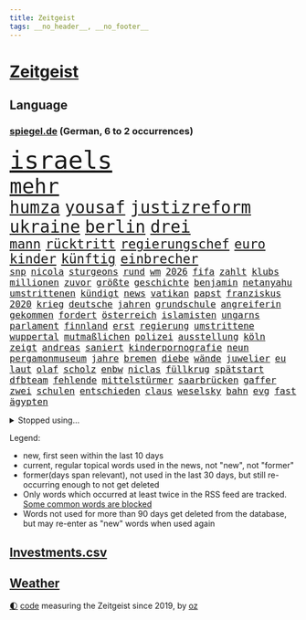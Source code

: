 ```yaml
---
title: Zeitgeist
tags: __no_header__, __no_footer__
---
```


# [Zeitgeist](https://oliz.io/zeitgeist/)

## Language

<h3><a href="https://www.spiegel.de" target="_blank">spiegel.de</a> (German, 6 to 2 occurrences)</h3>
<p style="font-family:monospace">
<span style="font-size:32pt"><a href="news_links.html#israels" class="current">israels</a></span>
<br>
<span style="font-size:27pt"><a href="news_links.html#mehr" class="current">mehr</a></span>
<br>
<span style="font-size:22pt"><a href="news_links.html#humza" class="new">humza</a></span>
<span style="font-size:22pt"><a href="news_links.html#yousaf" class="new">yousaf</a></span>
<span style="font-size:22pt"><a href="news_links.html#justizreform" class="current">justizreform</a></span>
<span style="font-size:22pt"><a href="news_links.html#ukraine" class="current">ukraine</a></span>
<span style="font-size:22pt"><a href="news_links.html#berlin" class="current">berlin</a></span>
<span style="font-size:22pt"><a href="news_links.html#drei" class="current">drei</a></span>
<br>
<span style="font-size:17pt"><a href="news_links.html#mann" class="current">mann</a></span>
<span style="font-size:17pt"><a href="news_links.html#rücktritt" class="current">rücktritt</a></span>
<span style="font-size:17pt"><a href="news_links.html#regierungschef" class="current">regierungschef</a></span>
<span style="font-size:17pt"><a href="news_links.html#euro" class="current">euro</a></span>
<span style="font-size:17pt"><a href="news_links.html#kinder" class="current">kinder</a></span>
<span style="font-size:17pt"><a href="news_links.html#künftig" class="current">künftig</a></span>
<span style="font-size:17pt"><a href="news_links.html#einbrecher" class="current">einbrecher</a></span>
<br>
<span style="font-size:12pt"><a href="news_links.html#snp" class="current">snp</a></span>
<span style="font-size:12pt"><a href="news_links.html#nicola" class="current">nicola</a></span>
<span style="font-size:12pt"><a href="news_links.html#sturgeons" class="new">sturgeons</a></span>
<span style="font-size:12pt"><a href="news_links.html#rund" class="current">rund</a></span>
<span style="font-size:12pt"><a href="news_links.html#wm" class="current">wm</a></span>
<span style="font-size:12pt"><a href="news_links.html#2026" class="current">2026</a></span>
<span style="font-size:12pt"><a href="news_links.html#fifa" class="current">fifa</a></span>
<span style="font-size:12pt"><a href="news_links.html#zahlt" class="current">zahlt</a></span>
<span style="font-size:12pt"><a href="news_links.html#klubs" class="current">klubs</a></span>
<span style="font-size:12pt"><a href="news_links.html#millionen" class="current">millionen</a></span>
<span style="font-size:12pt"><a href="news_links.html#zuvor" class="current">zuvor</a></span>
<span style="font-size:12pt"><a href="news_links.html#größte" class="current">größte</a></span>
<span style="font-size:12pt"><a href="news_links.html#geschichte" class="current">geschichte</a></span>
<span style="font-size:12pt"><a href="news_links.html#benjamin" class="current">benjamin</a></span>
<span style="font-size:12pt"><a href="news_links.html#netanyahu" class="current">netanyahu</a></span>
<span style="font-size:12pt"><a href="news_links.html#umstrittenen" class="current">umstrittenen</a></span>
<span style="font-size:12pt"><a href="news_links.html#kündigt" class="current">kündigt</a></span>
<span style="font-size:12pt"><a href="news_links.html#news" class="current">news</a></span>
<span style="font-size:12pt"><a href="news_links.html#vatikan" class="current">vatikan</a></span>
<span style="font-size:12pt"><a href="news_links.html#papst" class="current">papst</a></span>
<span style="font-size:12pt"><a href="news_links.html#franziskus" class="current">franziskus</a></span>
<span style="font-size:12pt"><a href="news_links.html#2020" class="current">2020</a></span>
<span style="font-size:12pt"><a href="news_links.html#krieg" class="current">krieg</a></span>
<span style="font-size:12pt"><a href="news_links.html#deutsche" class="current">deutsche</a></span>
<span style="font-size:12pt"><a href="news_links.html#jahren" class="current">jahren</a></span>
<span style="font-size:12pt"><a href="news_links.html#grundschule" class="current">grundschule</a></span>
<span style="font-size:12pt"><a href="news_links.html#angreiferin" class="new">angreiferin</a></span>
<span style="font-size:12pt"><a href="news_links.html#gekommen" class="current">gekommen</a></span>
<span style="font-size:12pt"><a href="news_links.html#fordert" class="current">fordert</a></span>
<span style="font-size:12pt"><a href="news_links.html#österreich" class="current">österreich</a></span>
<span style="font-size:12pt"><a href="news_links.html#islamisten" class="current">islamisten</a></span>
<span style="font-size:12pt"><a href="news_links.html#ungarns" class="current">ungarns</a></span>
<span style="font-size:12pt"><a href="news_links.html#parlament" class="current">parlament</a></span>
<span style="font-size:12pt"><a href="news_links.html#finnland" class="current">finnland</a></span>
<span style="font-size:12pt"><a href="news_links.html#erst" class="current">erst</a></span>
<span style="font-size:12pt"><a href="news_links.html#regierung" class="current">regierung</a></span>
<span style="font-size:12pt"><a href="news_links.html#umstrittene" class="current">umstrittene</a></span>
<span style="font-size:12pt"><a href="news_links.html#wuppertal" class="current">wuppertal</a></span>
<span style="font-size:12pt"><a href="news_links.html#mutmaßlichen" class="current">mutmaßlichen</a></span>
<span style="font-size:12pt"><a href="news_links.html#polizei" class="current">polizei</a></span>
<span style="font-size:12pt"><a href="news_links.html#ausstellung" class="current">ausstellung</a></span>
<span style="font-size:12pt"><a href="news_links.html#köln" class="current">köln</a></span>
<span style="font-size:12pt"><a href="news_links.html#zeigt" class="current">zeigt</a></span>
<span style="font-size:12pt"><a href="news_links.html#andreas" class="current">andreas</a></span>
<span style="font-size:12pt"><a href="news_links.html#saniert" class="current">saniert</a></span>
<span style="font-size:12pt"><a href="news_links.html#kinderpornografie" class="current">kinderpornografie</a></span>
<span style="font-size:12pt"><a href="news_links.html#neun" class="current">neun</a></span>
<span style="font-size:12pt"><a href="news_links.html#pergamonmuseum" class="new">pergamonmuseum</a></span>
<span style="font-size:12pt"><a href="news_links.html#jahre" class="current">jahre</a></span>
<span style="font-size:12pt"><a href="news_links.html#bremen" class="current">bremen</a></span>
<span style="font-size:12pt"><a href="news_links.html#diebe" class="current">diebe</a></span>
<span style="font-size:12pt"><a href="news_links.html#wände" class="current">wände</a></span>
<span style="font-size:12pt"><a href="news_links.html#juwelier" class="new">juwelier</a></span>
<span style="font-size:12pt"><a href="news_links.html#eu" class="current">eu</a></span>
<span style="font-size:12pt"><a href="news_links.html#laut" class="current">laut</a></span>
<span style="font-size:12pt"><a href="news_links.html#olaf" class="current">olaf</a></span>
<span style="font-size:12pt"><a href="news_links.html#scholz" class="current">scholz</a></span>
<span style="font-size:12pt"><a href="news_links.html#enbw" class="new">enbw</a></span>
<span style="font-size:12pt"><a href="news_links.html#niclas" class="current">niclas</a></span>
<span style="font-size:12pt"><a href="news_links.html#füllkrug" class="current">füllkrug</a></span>
<span style="font-size:12pt"><a href="news_links.html#spätstart" class="new">spätstart</a></span>
<span style="font-size:12pt"><a href="news_links.html#dfbteam" class="current">dfbteam</a></span>
<span style="font-size:12pt"><a href="news_links.html#fehlende" class="current">fehlende</a></span>
<span style="font-size:12pt"><a href="news_links.html#mittelstürmer" class="new">mittelstürmer</a></span>
<span style="font-size:12pt"><a href="news_links.html#saarbrücken" class="current">saarbrücken</a></span>
<span style="font-size:12pt"><a href="news_links.html#gaffer" class="new">gaffer</a></span>
<span style="font-size:12pt"><a href="news_links.html#zwei" class="current">zwei</a></span>
<span style="font-size:12pt"><a href="news_links.html#schulen" class="current">schulen</a></span>
<span style="font-size:12pt"><a href="news_links.html#entschieden" class="current">entschieden</a></span>
<span style="font-size:12pt"><a href="news_links.html#claus" class="new">claus</a></span>
<span style="font-size:12pt"><a href="news_links.html#weselsky" class="new">weselsky</a></span>
<span style="font-size:12pt"><a href="news_links.html#bahn" class="current">bahn</a></span>
<span style="font-size:12pt"><a href="news_links.html#evg" class="current">evg</a></span>
<span style="font-size:12pt"><a href="news_links.html#fast" class="current">fast</a></span>
<span style="font-size:12pt"><a href="news_links.html#ägypten" class="current">ägypten</a></span>
</p>
<details>
<summary>Stopped using...</summary>
<p class="former" style="font-size:12pt">
strategie(886) wunsch(886) fdpchef(885) verkündet(885) entdeckung(884) geboren(884) halle(884) niveau(884) angela(883) bedeuten(883) landesregierung(883) fahrt(882) herbst(882) jahrzehntelang(882) joachim(882) locker(882) müller(882) beispiel(881) berufung(881) feuerwehr(881) geschäfte(881) gestoßen(881) jörg(881) londoner(881) monatelang(881) senken(881) verhängen(881) zuversicht(881) egal(880) kriminellen(880) wofür(880) 44(879) csuchef(879) ergebnisse(879) gutes(879) katastrophe(879) leid(879) stürzte(879) einreisen(878) kassiert(878) schildert(878) versteigert(878) dementiert(877) eingereicht(877) größer(877) null(877) preisen(877) schatten(877) stefan(877) untersuchungen(877) zoo(877) armut(876) endete(876) genannt(876) islamischer(876) meinem(876) amnesty(875) auswahl(875) bedrohung(875) brasiliens(875) debakel(875) entschädigung(875) erinnern(875) geheimnis(875) islamischen(875) stattfinden(875) suspendiert(875) villa(875) voraus(875) befreien(874) klein(874) konjunktur(874) netflix(874) veranstalter(874) vergessen(874) punkten(873) verschieben(873) befreit(872) beleidigt(872) distanziert(872) dreimal(872) sinnvoll(872) verbände(872) oppositionelle(871) regiert(871) reiste(871) vorstellen(871) wies(871) dich(870) i(870) meinungsfreiheit(870) schlimmste(870) teenager(870) wähler(870) bewegen(869) erlebte(869) extremen(869) untersuchen(869) vorsprung(869) abschaffen(868) gestürzt(868) hotels(868) reporter(868) zweimal(868) kehrte(867) käufer(867) trainiert(867) beschuldigt(865) zurückgegangen(865) bob(864) schnellen(864) studien(864) drogen(863) fortgesetzt(863) müsste(863) präsidentin(863) auflagen(862) warm(862) gesundheitsministerium(861) kabul(861) polnische(861) erfolgreichsten(860) iphone(860) cduchef(859) entschuldigung(859) rechtzeitig(859) behalten(858) hängen(858) steffen(858) richard(856) empfehlung(854) präsenz(854) chats(852) kräfte(850) solchen(850) uhaft(849) kindheit(846) retter(846) wirbel(846) einkommen(845) rutschte(841) schaut(840) ursprünglich(840) geflohen(833) kanadas(832) ausgetragen(828) abschluss(821) größe(813) ausweg(803) nick(799) währung(774) niederländer(773) zusätzlichen(772) fotografiert(769) karriereende(757) lehrerin(753) finanziellen(737) zusammengebrochen(710) bewirbt(709) abgestürzt(708) blut(700) stoltenberg(688) finanziert(685) militärische(677) schwerste(660) spiegelreporter(646) argument(632) wenigsten(626) drohenden(623) inflationsrate(622) leichten(622) zwingen(608) australischen(607) präsentierte(593) ausgefallen(592) lebten(589) inszenieren(587) gesund(586) dörfer(579) gestern(573) anlage(564) heiße(555) wirtschaftskrise(555) teamkollege(543) telefoniert(538) gesetzentwurf(532) basis(527) bekräftigt(526) kurze(521) ruhestand(519) verschlechtert(515) direkte(509) eingefroren(505) stau(499) geheimdienste(498) obersten(493) menschlichkeit(492) umsetzung(492) inklusive(489) lieferungen(488) oberlandesgericht(488) tödlichem(487) versuche(486) eindringlichen(484) summen(484) rande(482) 77(478) militärischen(474) bescheid(472) dürr(455) emotional(454) angekündigte(449) energieversorgung(446) falsches(446) borrell(442) ruhrgebiet(442) zerstörung(440) g7staaten(439) model(436) sanitäter(435) flugzeugen(432) cool(429) untergang(424) vorm(423) berichteten(422) abhalten(419) 2002(417) verkaufte(414) albert(411) krankheiten(403) fremd(398) 350(394) fehlverhalten(391) reichweite(391) vereinigte(388) schätzt(387) sitz(387) bejubelt(385) klug(384) don(377) stammen(376) vorab(376) verübt(375) interessiert(374) verspätet(372) dubiosen(370) zurückgewiesen(369) unmittelbar(364) ankommt(363) rekordtief(363) fußballspiel(362) hochschule(360) töchter(360) rezession(357) söhne(357) hochrangigen(355) eindrücke(354) bargeld(353) exfreundin(353) sexismus(351) großstadt(347) organisierte(345) andrej(343) tankrabatt(343) oligarch(340) ball(337) strategisch(337) freundinnen(336) g7(336) geist(333) fußballerinnen(332) tankrabatts(330) auslösen(329) gearbeitet(328) schwerverletzte(326) ausbeutung(319) zugänglich(319) bayreuth(316) klopp(315) recherchen(314) schau(309) fragwürdige(308) trocken(306) verschwanden(303) harter(302) verbliebenen(301) mobbing(299) carlo(296) zumutung(295) verdrängt(293) mordfall(292) syrischen(292) beatles(291) vermittelte(291) regierungsbildung(285) brittney(282) griner(282) kapazitäten(281) ausgezahlt(280) besseren(279) 54(275) geschrumpft(273) bestimmter(272) übung(269) erwerbstätigen(267) jimmy(267) hubert(266) möbel(265) terrororganisation(263) plädieren(262) alzheimer(261) neustart(261) setzten(260) ängste(260) feuert(258) fehlten(257) bruttoinlandsprodukt(256) spahn(256) instrument(255) kampagne(255) nahrung(255) arizona(254) golfstaat(254) heim(254) bundeskartellamt(253) wozu(253) deutsch(252) geschichtenewsletter(252) hanna(252) sehe(251) bemerkenswert(250) comingout(249) l(247) diente(246) verzeichnet(246) berlinneukölln(245) gestrandete(244) saale(243) kontroversen(242) zuhause(242) fasst(240) frist(240) pipeline(240) solches(239) strittigen(239) verleihung(239) fassungslos(238) legal(238) ungerecht(238) brandstifter(236) flugzeugbauer(236) folgten(236) wiedersehen(236) energiesektor(234) schönheitsideale(230) glücklichen(228) üppige(227) blackout(226) waffensysteme(226) antony(225) tode(225) kommunizieren(224) lokalen(222) island(221) technisch(220) gelohnt(219) größtes(218) lizzo(218) nebenwirkungen(217) fahrerin(216) durchzusetzen(215) nation(214) komplikationen(213) parken(213) zahlte(213) heidenheim(212) traten(212) twitteraccount(212) selbstbewusst(210) katastrophenschutz(208) ganzes(207) gaspreis(207) beseitigt(206) oleksij(206) 56jährige(204) trockener(204) wünsche(203) zusammenprall(203) flüssen(202) marken(202) 19jähriger(201) bestes(201) gründete(201) ausliefern(198) intensiver(197) bundesarbeitsgericht(196) autobiografie(195) fußballprofis(195) gefährdung(195) intrigen(195) abwehren(194) farben(193) rihanna(192) bonus(190) rutschen(190) chefredakteurin(189) durchgang(189) verhaltens(189) verurteilter(189) archäologen(188) faktor(188) nationalhymne(186) interessierte(185) künstlich(185) piste(185) preisgekrönte(185) radfahrerin(185) brisante(183) kriminalität(182) polizeichef(182) geburtenrate(181) rätseln(180) yorker(179) wüste(178) abschuss(177) einsteigen(177) engen(177) konten(177) nationalsozialismus(177) wintershall(177) luftangriff(176) machtmissbrauch(176) ndr(176) megawattstunde(175) unabhängigen(175) 85jährige(174) vegane(173) branchen(172) ernüchternd(172) makejew(172) defizite(171) hingerichtet(171) gegenangriff(170) ehrung(169) sohnes(169) sprangen(169) tweets(169) zusage(169) abzug(167) eh(167) beach(166) beherrscht(166) bulgarien(166) kollege(165) rückblick(165) vereine(164) wohnraum(164) caroline(163) commerzbank(163) phoenix(163) müht(162) kollegin(161) angreifen(160) opel(159) staatsmedien(159) iocpräsident(158) 3500(156) beförderung(156) direktor(156) information(155) knöchel(155) ukrainefeldzug(155) unovollversammlung(155) urteilt(155) aktivist(153) arzneimittel(153) verzeichnen(153) überraschenden(153) abgelegt(152) tendenz(152) ausgegeben(151) eingezogen(151) kaltluft(151) kurdische(151) zitiert(151) ecken(150) rasanter(150) schöne(150) verachtung(150) verhältnissen(150) riesiges(149) verhelfen(149) weltbank(149) faschistischen(148) konsumiert(148) bereichen(146) vizepräsidentin(146) natogeneralsekretär(145) schweben(145) wiebke(145) mats(144) mullahregime(142) präferenz(142) carter(141) höchststrafe(139) klassiker(139) leukämie(139) tankstellen(139) abgefeuert(138) erklärungen(138) ohio(138) topspieler(138) jemanden(137) spannende(137) manipuliert(136) missionen(136) qualität(136) schlachtfeld(136) witze(136) ersticken(135) titanic(135) dichter(134) hilton(134) trage(132) vergibt(132) versichert(132) expolizisten(131) gefälscht(130) kerzen(130) tieres(130) mitarbeitern(129) leidenschaft(128) sibirien(128) säge(128) umfassende(128) korruptionsskandal(127) billigt(126) del(126) rücktrittsankündigung(126) serviert(126) solidarisiert(125) zugeständnisse(125) angeht(124) beratung(124) hotspur(123) schossen(123) kremlgegner(122) machtverhältnisse(122) spielzeug(122) besserer(121) urteile(121) verkehrskontrolle(121) widersprüche(121) dihk(120) erreichbar(120) korruptionsprozess(120) kostenloses(120) podium(120) museums(119) staatsoper(119) sozialamt(118) bowie(117) palmer(117) apples(116) diktators(116) hexen(116) profit(116) staates(116) verunsichert(116) spion(115) basf(114) flugabwehr(114) schilderungen(114) befürchtungen(113) abbauen(112) aufsehenerregenden(112) feuerte(112) charme(111) nullcovidpolitik(111) psychologe(111) zukommt(111) ohr(110) verkleidet(110) emily(109) geworben(109) profil(109) verbesserte(109) einstige(108) sieges(107) unterschriften(107) dea(106) pasta(106) schädel(106) wahlniederlage(106) bosch(104) erdgasförderung(104) energiehilfen(103) militärpräsenz(103) mitreden(103) räder(103) verdoppeln(102) ekrem(101) istanbuls(101) i̇mamoğlu(101) kryptobörse(101) nachgegangen(101) punk(101) spiegelpodcast(101) wagnergruppe(101) isolieren(100) saarlouis(100) todesurteil(100) bestellen(99) gefallenen(99) mcdonald's(99) reste(98) terrasse(98) ökotest(98) angriffskrieges(97) bali(97) inhaftierter(97) oman(97) fdpfraktionschef(96) siebte(95) singen(95) demokratien(94) hilfslieferungen(94) jüdischen(94) vermeidet(94) leopardpanzern(93) want(93) berlinwahl(92) bernhard(92) durcheinander(92) rheinland(92) verlorenen(92) wutausbruch(92) güterzug(91) richterinnen(91) römer(91) asylbewerber(90) erdbebens(90) hernández(90) legten(90) tricksen(90) wmauftakt(90) fichte(89) geringen(89) großbaustelle(89) labern(89) leiten(89) ungewöhnlicher(89) heungmin(88) negativrekord(88) son(88) wahren(88) getränke(87) kanäle(87) prämie(87) überholen(87) abschieben(86) absolut(86) asiatische(86) parlamentsausschuss(86) schatzes(86) filzskandal(85) manipulierte(85) missbrauchte(85) rettungsarbeiten(85) umziehen(85) mutig(84) 330(83) armbruster(83) autobahnbau(83) flugbetrieb(83) nathalie(83) passagierflüge(83) sanktionsumgehung(83) steigerung(83) abhilfe(82) angehören(82) diskothek(82) generatoren(82) genügend(82) klebten(82) nadelbäumen(82) neymars(82) raucher(82) sinnbild(82) verschütteten(82) 999(81) hugo(81) mitspielern(81) brettspiele(80) kambodschas(80) nina(80) onlinekauf(80) verwirklichen(80) kuschen(79) notprogramm(79) vorlegen(79) abgefangen(78) abgestellt(78) handelspartner(78) mitgliedsländer(78) 26jähriger(77) auswärtiges(77) bø(77) düsseldorfer(77) ghanaischen(77) leine(77) schweinfurt(77) thingnes(77) vorstandswahl(77) zuschläge(77) ernte(76) lego(76) plündern(76) verschrottet(76) wiederholungswahl(76) wilde(76) frauenproblem(75) frost(75) pillen(75) selbstverständlichkeit(75) senatorin(75) bundespolizist(74) viereinhalb(74) überraschendes(74) eröffnen(73) frühjahrsoffensive(73) geeilt(73) jva(73) kauftipps(73) benötigte(72) derbe(72) dulden(72) erfolgsserie(72) maserati(72) ostafrika(72) rechtsextremisten(72) rekordhoch(72) 32jährige(71) 747(71) bass(71) gängige(71) häftlinge(71) niederbayern(71) schilderte(71) schlagerstar(71) sojuskapsel(71) verharmlosung(71) verstummen(71) community(70) gebrauch(70) klüger(70) männerstaffel(70) nhl(70) republikanerin(70) sehnen(70) säcken(70) banknoten(69) heimarbeit(69) liefen(69) lizenz(69) jane(68) saßen(68) vorhanden(68) zweitligist(68) abschwächen(67) avatar(67) eigenlob(67) entnommen(67) höhen(67) maas(67) ahmad(66) price(66) schießerei(66) tabus(66) zwischenbilanz(66) besonderer(65) grades(65) ludwigshafen(65) straftäter(65) verkehrspolitik(65) choreograf(64) foster(64) geförderte(64) geschwister(64) granate(64) großraum(64) kandidatin(64) schätzung(64) bars(63) cameron(63) einsatzbereit(63) erfolgs(63) neumünster(63) arktische(62) ausbildungsgarantie(62) deutschsprachigen(62) fonda(62) gerüstet(62) lügenmärchen(62) sammlung(62) stiehlt(62) verdreifacht(62) bearbeitet(61) cambridge(61) clinch(61) eroberung(61) geleitet(61) pisten(61) tanzt(61) ussängerin(61) 80jähriger(60) ersatzfreiheitsstrafen(60) hamp;m(60) paso(60) perspektiven(60) werft(60) beendigung(59) beunruhigen(59) chinese(59) gelangte(59) gespart(59) onlinehandel(59) schiene(59) usinformationen(59) aufgegangen(58) bellevue(58) gunther(58) heilende(58) kreativer(58) schätzungsweise(58) zufällig(58) antikatermittel(57) frosch(57) geschmückten(57) kippa(57) kurdischen(57) luxushotel(57) tunnel(57) 250000(56) abriss(56) baubranche(56) flugabwehrsystem(56) jungstar(56) kommender(56) lebkuchen(56) patriot(56) putingegner(56) schliche(56) verschärfte(56) abgesichert(55) abzukassieren(55) amtsantritt(55) emir(55) geheimnisse(55) hilfsorganisationen(55) patriotsystem(55) sag(55) unbemerkt(55) zeitplan(55) 248(54) 365(54) fahrschein(54) windig(54) yvonne(54) energieträger(53) leistungen(53) statistik(53) weltberühmt(53) 1999(52) botschafterin(52) elektrische(52) galaxien(52) gedenken(52) verfolger(52) aleksandar(51) durchfallquote(51) früherem(51) gefängnisstrafe(51) grünenchefin(51) nervt(51) netflixfilm(51) pablo(51) sprüche(51) zirkus(51) bestechungsskandal(50) fahrprüfung(50) gesammelt(50) globalisierung(50) koks(50) unwahrscheinlicher(50) antisemitischer(49) aufträgen(49) enthüllen(49) repariert(49) beschwört(48) brandenburgs(48) eingehen(48) eingeschlossen(48) mitschüler(48) besuchte(47) blüten(47) kleider(47) konto(47) newcastle(47) reichert(47) vorwerfen(47) automarkt(46) dienstwaffe(46) gastauftritt(46) luxusvilla(46) bowl(45) eingegangen(45) festspiele(45) jp(45) queensland(45) zurückgelassen(45) german(44) mccartney(44) südsudan(44) archäologie(43) batteriewerk(43) demos(43) durchschnittliche(43) kommentator(43) massenstart(43) polarisieren(43) scheiterns(43) 7000(42) donnerstagmorgen(42) karnevals(42) patzer(42) teich(42) thinktanks(42) uralte(42) verletzungspause(42) anja(41) containern(41) cousin(41) draisaitl(41) east(41) kürzen(41) leopardlieferung(41) sandsäcken(41) vermeintlicher(41) webb(41) zwang(41) buchläden(40) eigentum(40) engagiert(40) geistliche(40) giftstoffen(40) nürnberger(40) republikanische(40) theorien(40) 22jährigen(39) aufsichtsbehörde(39) bundesligaspiel(39) g+j(39) riesenslalom(39) sportwagen(39) unterirdische(39) vermittlerrolle(39) verschuldet(39) versprochenen(39) erden(38) freistaat(38) freiwilligen(38) marburg(38) ohrfeige(38) angestiegen(37) durchfahrt(37) elektrischen(37) gekippt(37) genießt(37) hansgeorg(37) intendantin(37) maaßen(37) metropolen(37) murray(37) nötigung(37) schießstand(37) vorgeschmack(37) abgelehnte(36) aiwanger(36) bekomme(36) frauenfeindlichkeit(36) führungswechsel(36) highlight(36) lahmgelegt(36) rate(36) schnellsten(36) tagelanger(36) zulasten(36) durchkreuzt(35) inseln(35) oberstaatsanwalt(35) schritten(35) sonntagmorgen(35) heran(34) favoritin(33) kläger(33) sachsenanhalts(33) weimar(33) geflohener(32) gestiegener(32) rbbaffäre(32) schneekanonen(32) souveräner(32) 18000(31) besitzes(31) filmen(31) gravierende(31) hinzugefügt(31) witwe(31) zögerlichkeit(31) axt(30) helsinki(30) kassenpatienten(30) werdende(30) zögern(30) himbeeren(29) leihmutterschaft(29) pädagogen(29) verbeamtung(29) vorankommen(29) 65jährigen(28) ambitionen(28) aufzubewahren(28) behielt(28) brokstedt(28) fünfter(28) lauf(28) läufer(28) läuferinnen(28) straßer(28) uefa(28) verfügbar(28) water(28) way(28) ausdauernd(27) aussetzung(27) gewinnern(27) ibrahim(27) slalom(27) vors(27) wahrscheinlichkeit(27) coronasituation(26) eurecht(26) hinterbliebenen(26) staatskrise(26) veraltet(26) weiterregieren(26) bip(25) fünftes(25) taugen(25) 1600(24) gültige(23) magen(23) putsch(23) rechtfertigen(23) startabkommen(23) traurig(23) tschechische(23) 1933(22) azubis(22) baten(22) gruner+jahr(22) nadia(22) nordwesten(22) pflegebedürftige(22) wichtigere(22) zelt(22) 80jährige(21) beanstandet(21) eckpunkte(21) horrend(21) kuwait(21) nichols(21) reschke(21) tyre(21) unterbinden(21) vergriffen(21) anstehenden(20) benutzen(20) panzerbataillon(20) pollen(20) prügelten(20) renommierten(20) vernichtenden(20) waffengesetze(20) delikte(19) dfbpokal(19) einflussreiche(19) überaus(19) geschnappt(18) heusgen(18) kanälen(18) reuter(18) schwindel(18) seniorinnen(18) shiffrins(18) spitzendiplomaten(18) verzögerung(18) vietnamesische(18) außergewöhnlich(17) entführte(17) eubürger(17) feministischen(17) haley(17) kampfjetlieferungen(17) loswerden(17) nikki(17) offenzulegen(17) politikwissenschaftler(17) entzweien(16) fwort(16) goldmedaillen(16) grafiken(16) plattner(16) sturmtief(16) ukrainern(16) ahnung(15) aufweichen(15) einzigartig(15) ferreira(15) lopez(15) nachträglich(15) feststellen(14) leisteten(14) ritual(14) schwindet(14) teilerfolg(14) trier(14) antisemiten(13) iskenderun(13) kiewbesuch(13) sicherheitskonferenz(13) verhungert(13) überraschungsbesuch(13) arbeitgeberverband(12) ballon(12) beschlagnahmtes(12) biathlonwm(12) hermann(12) hindernisse(12) leiterin(12) markanten(12) medaillenhoffnung(12) music(12) popsuperstar(12) sechster(12) seidenstraße(12) widmete(12) drittes(11) konspirativen(11) meetings(11) schärft(11) tochterfirma(11)
</p>
</details>
<p>Legend:
<ul>
<li><span class="new">new</span>, first seen within the last 10 days</li>
<li><span class="current">current</span>, regular topical words used in the news, not "new", not "former"</li>
<li><span class="former">former(days span relevant)</span>, not used in the last 30 days, but still re-occurring enough to not get deleted</li>
<li>Only words which occurred at least twice in the RSS feed are tracked. <a href="language/filters.py">Some common words are blocked</a></li>
<li>Words not used for more than 90 days get deleted from the database, but may re-enter as "new" words when used again</li>
</ul>
</p>

## [Investments](investments.html)[.csv](investments.csv)

## [Weather](weather.html)

<footer>
<a href="javascript:toggleTheme()" class="nav">🌓</a>
<a href="https://github.com/ooz/zeitgeist">code</a> measuring the Zeitgeist since 2019, by <a href="https://oliz.io">oz</a>
</footer>
